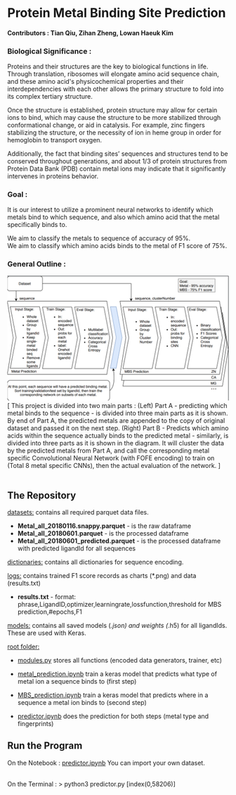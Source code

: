 # Protein Metal Binding Site Prediction
#### Contributors : Tian Qiu, Zihan Zheng, Lowan Haeuk Kim
### Biological Significance :
Proteins and their structures are the key to biological functions in life.
Through translation, ribosomes will elongate amino acid sequence chain, and
these amino acid's physicochemical properties and their interdependencies
with each other allows the primary structure to fold into its complex tertiary
structure.

Once the structure is established, protein structure may allow for certain ions
to bind, which may cause the structure to be more stabilized through
conformational change, or aid in catalysis. For example, zinc fingers
stabilizing the structure, or the necessity of ion in heme group in order for
hemoglobin to transport oxygen.

Additionally, the fact that binding sites’ sequences and structures tend to be
conserved throughout generations, and about 1/3 of protein structures from
Protein Data Bank (PDB) contain metal ions may indicate that it significantly
intervenes in proteins behavior.

### Goal :
It is our interest to utilize a prominent neural networks to identify which
metals bind to which sequence, and also which amino acid that the metal
specifically binds to.

We aim to classify the metals to sequence of accuracy of 95%. <br>
We aim to classify which amino acids binds to the metal of F1 score of 75%.

### General Outline :
![Diagram Of The Workflow](Workflow_Chart.png)
[ This project is divided into two main parts : (Left) Part A - predicting which
metal binds to the sequence - is divided into three main parts as it is shown.
By end of Part A, the predicted metals are appended to the copy of original
dataset and passed it on the next step. (Right) Part B - Predicts which
amino acids within the sequence actually binds to the predicted metal -
similarly, is divided into three parts as it is shown in the diagram. It will
cluster the data by the predicted metals from Part A, and call the corresponding
metal specific Convolutional Neural Network (with FOFE encoding) to train on
(Total 8 metal specific CNNs), then the actual evaluation of the network. ]
<br><br>
## The Repository
[datasets:](https://github.com/sbl-sdsc/metal-binding-prediction/tree/master/datasets) contains all required parquet data files.
* **Metal_all_20180116.snappy.parquet** - is the raw dataframe
* **Metal_all_20180601.parquet** - is the processed dataframe
* **Metal_all_20180601_predicted.parquet** - is the processed dataframe with predicted ligandId for all sequences

[dictionaries:](https://github.com/sbl-sdsc/metal-binding-prediction/tree/master/dictionaries) contains all dictionaries for sequence encoding.

[logs:](https://github.com/sbl-sdsc/metal-binding-prediction/tree/master/logs) contains trained F1 score records as charts (*.png) and data (results.txt)
* **results.txt** - format: phrase,LigandID,optimizer,learningrate,lossfunction,threshold for MBS prediction,#epochs,F1

[models:](https://github.com/sbl-sdsc/metal-binding-prediction/tree/master/models) contains all saved models (*.json) and weights (*.h5) for all ligandIds. These are used with Keras.

[root folder:](https://github.com/sbl-sdsc/metal-binding-prediction)
* [modules.py](https://github.com/sbl-sdsc/metal-binding-prediction/blob/master/modules.py) stores all functions (encoded data generators, trainer, etc)

* [metal_prediction.ipynb](https://github.com/sbl-sdsc/metal-binding-prediction/blob/master/metal_prediction.ipynb) train a keras model that predicts what type of metal ion a sequence binds to (first step)

* [MBS_prediction.ipynb](https://github.com/sbl-sdsc/metal-binding-prediction/blob/master/MBS_prediction.ipynb) train a keras model that predicts where in a sequence a metal ion binds to (second step)

* [predictor.ipynb](https://github.com/sbl-sdsc/metal-binding-prediction/blob/master/predictor.ipynb) does the prediction for both steps (metal type and fingerprints)


## Run the Program
On the Notebook : [predictor.ipynb](https://github.com/sbl-sdsc/metal-binding-prediction/blob/master/predictor.ipynb)
You can import your own dataset.

<br>
On the Terminal :
> python3 predictor.py [index(0,58206)]
